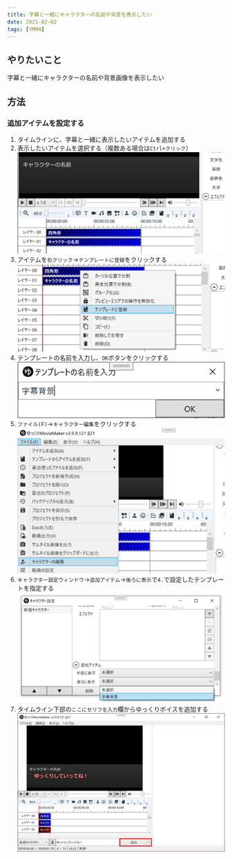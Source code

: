 ```yaml
---
title: 字幕と一緒にキャラクターの名前や背景を表示したい
date: 2021-02-02
tags: [YMM4]
---
```

## やりたいこと
字幕と一緒にキャラクターの名前や背景画像を表示したい


## 方法
### 追加アイテムを設定する
1. タイムラインに、字幕と一緒に表示したいアイテムを追加する
1. 表示したいアイテムを選択する（複数ある場合は`Ctrl+クリック`）
![スクリーンショット](字幕と一緒にキャラクターの名前や背景を表示したい-1.png)
1. アイテムを`右クリック`→`テンプレートに登録`をクリックする
![スクリーンショット](字幕と一緒にキャラクターの名前や背景を表示したい-2.png)
1. テンプレートの名前を入力し、`OK`ボタンをクリックする
![スクリーンショット](字幕と一緒にキャラクターの名前や背景を表示したい-3.png)
1. `ファイル(F)`→`キャラクター編集`をクリックする
![スクリーンショット](字幕と一緒にキャラクターの名前や背景を表示したい-4.png)
1. `キャラクター設定ウィンドウ`→`追加アイテム`→`後ろに表示`で`4.`で設定したテンプレートを指定する
![スクリーンショット](字幕と一緒にキャラクターの名前や背景を表示したい-5.png)
1. タイムライン下部の`ここにセリフを入力`欄からゆっくりボイスを追加する
![スクリーンショット](字幕と一緒にキャラクターの名前や背景を表示したい-6.png)